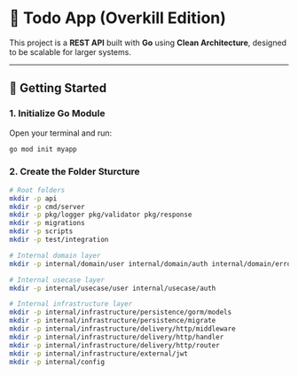 # 📝 Todo App (Overkill Edition)

This project is a **REST API** built with **Go** using **Clean Architecture**, designed to be scalable for larger systems.

---

## 🚀 Getting Started

### 1. Initialize Go Module

Open your terminal and run:

```bash
go mod init myapp
```

### 2. Create the Folder Sturcture

```bash
# Root folders
mkdir -p api
mkdir -p cmd/server
mkdir -p pkg/logger pkg/validator pkg/response
mkdir -p migrations
mkdir -p scripts
mkdir -p test/integration

# Internal domain layer
mkdir -p internal/domain/user internal/domain/auth internal/domain/errors

# Internal usecase layer
mkdir -p internal/usecase/user internal/usecase/auth

# Internal infrastructure layer
mkdir -p internal/infrastructure/persistence/gorm/models
mkdir -p internal/infrastructure/persistence/migrate
mkdir -p internal/infrastructure/delivery/http/middleware
mkdir -p internal/infrastructure/delivery/http/handler
mkdir -p internal/infrastructure/delivery/http/router
mkdir -p internal/infrastructure/external/jwt
mkdir -p internal/config
```
